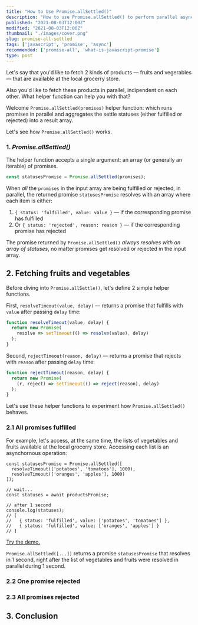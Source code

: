 ```yaml
---
title: "How to Use Promise.allSettled()"
description: "How to use Promise.allSettled() to perform parallel async operations and collect the statuses into an array."
published: "2021-08-03T12:00Z"
modified: "2021-08-03T12:00Z"
thumbnail: "./images/cover.png"
slug: promise-all-settled
tags: ['javascript', 'promise', 'async']
recommended: ['promise-all', 'what-is-javascript-promise']
type: post
---
```


Let's say that you'd like to fetch 2 kinds of products &mdash; fruits and vegerables &mdash; that are available at the local grocerry store.  

Also you'd like to fetch these products in parallel, indipendent on each other. What helper function can help you with that?

Welcome `Promise.allSettled(promises)` helper function: which runs promises in parallel and aggregates the settle statuses (either fulfilled or rejected) into a result array.  

Let's see how `Promise.allSettled()` works.  

### 1. *Promise.allSettled()*

The helper function accepts a single argument: an array (or generally an iterable) of promises.

```javascript
const statusesPromise = Promise.allSettled(promises);
```

When *all* the `promises` in the input array are being fulfilled or rejected, in parallel, the returned promise `statusesPromise` resolves with an array where each item is either:

1. `{ status: 'fulfilled', value: value }` &mdash; if the corresponding promise has fulfilled
2. Or `{ status: 'rejected', reason: reason }` &mdash; if the corresponding promise has rejected

The promise returned by `Promise.allSettled()` *always resolves with an array of statuses*, no matter promises get resolved or rejected in the input array.

## 2. Fetching fruits and vegetables

Before diving into `Promise.allSettle()`, let's define 2 simple helper functions.  

First, `resolveTimeout(value, delay)` &mdash; returns a promise that fulfills with `value` after passing `delay` time:

```javascript
function resolveTimeout(value, delay) {
  return new Promise(
    resolve => setTimeout(() => resolve(value), delay)
  );
}
```

Second, `rejectTimeout(reason, delay)` &mdash; returns a promise that rejects with `reason` after passing `delay` time:

```javascript 
function rejectTimeout(reason, delay) {
  return new Promise(
    (r, reject) => setTimeout(() => reject(reason), delay)
  );
}
```

Let's use these helper functions to experiment how `Promise.allSettled()` behaves.  

### 2.1 All promises fulfilled

For example, let's access, at the same time, the lists of vegetables and fruits available at the local grocerry store. Accessing each list is an asynchornous operation:  

```javascript{1-4}
const statusesPromise = Promise.allSettled([
  resolveTimeout(['potatoes', 'tomatoes'], 1000),
  resolveTimeout(['oranges', 'apples'], 1000)
]);

// wait...
const statuses = await productsPromise;

// after 1 second
console.log(statuses); 
// [
//   { status: 'fulfilled', value: ['potatoes', 'tomatoes'] },
//   { status: 'fulfilled', value: ['oranges', 'apples'] }
// ]
```

[Try the demo.](https://codesandbox.io/s/all-resolved-yyc0l?file=/src/index.js)

`Promise.allSettled([...])` returns a promise `statusesPromise` that resolves in 1 second, right after the list of vegetables and fruits were resolved in parallel during 1 second.  



### 2.2 One promise rejected

### 2.3 All promises rejected

## 3. Conclusion